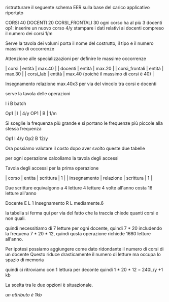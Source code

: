 ristrutturare il seguente schema EER sulla base del carico applicativo riportato 

CORSI 40
DOCENTI 20
CORSI_FRONTALI 30
ogni corso ha al più 3 docenti
op1: inserire un nuovo corso 4/y
stampare i dati relativi ai docenti compreso il numero dei corsi 1/m

Serve la tavola dei volumi
	porta il nome del costrutto, il tipo e il numero massimo di occorrenze 

Attenzione alle specializzazioni per definire le massime occorrenze

| corsi               | entità | max.40 |
| docenti          | entità | max.20  |
| corsi_frontali  | entità | max.30 |
| corsi_lab         | entità | max.40 (poichè il massimo di corsi è 40) |

Insegnamento relazione max.40x3 per via del vincolo tra corsi e docenti

serve la tavola delle operazioni

I i
B batch

Op1 | I | 4/y
OP1 | B | 1/m

Si sceglie la frequenza più grande e si portano le frequenze più piccole alla stessa frequenza

Op1 I 4/y
Op2 B 12/y

Ora possiamo valutare il costo dopo aver svolto queste due tabelle


per ogni operazione calcoliamo la tavola degli accessi 

Tavola degli accessi per la prima operazione

| corso | entita | scrittura | 1 |
| insegnamento | relazione | scrittura | 1 |

Due scritture equivalgono a 4 letture 4 letture 4 volte all'anno costa 16 letture all'anno

Docente E L 1
Insegnamento R L  mediamente.6

la tabella si ferma qui per via del fatto che la traccia chiede quanti corsi e non quali.

quindi necessitiamo di 7 letture per ogni docente, quindi 7 * 20 includendo la frequena 7 * 20 * 12, quindi qusta operazione richiede 1680 letture all'anno.

Per ipotesi possiamo aggiungere come dato ridondante il numero di corsi di un docente
Questo riduce drasticamente il numero di letture ma occupa lo spazio di memoria

quindi ci ritroviamo con 1 lettura per deconte quindi 1 * 20 * 12 = 240L/y +1 kb

La scelta tra le due opzioni è situazionale.

*un attributo è 1kb*
